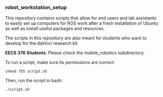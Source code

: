 ### robot_workstation_setup

This repository contains scripts that allow for end users and lab assistants to easily set up computers for ROS work after a fresh installation of Ubuntu as well as install useful packages and resources.

The scripts in this repository are also meant for students who want to develop for the daVinci research kit.

**EECS 376 Students**:  Please check the mobile_robotics subdirectory.

To run a script, make sure its permissions are correct:

`chmod 755 script.sh`

Then, run the script in bash:

`./script.sh`
